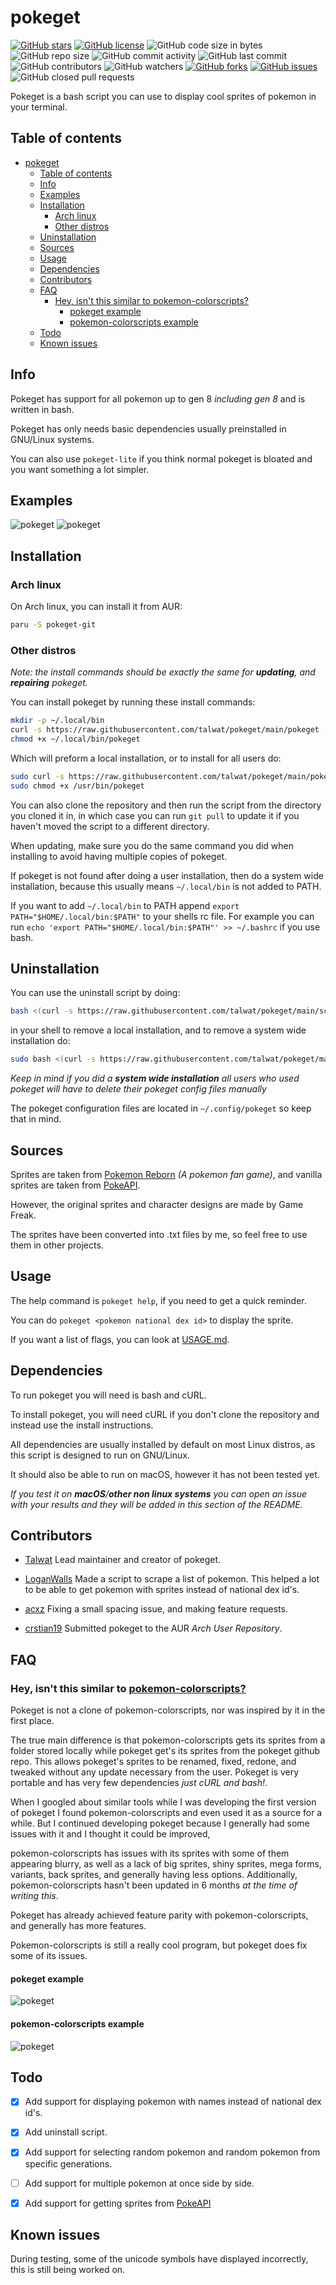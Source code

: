# pokeget

[![GitHub stars](https://img.shields.io/github/stars/talwat/pokeget)](https://github.com/talwat/pokeget/stargazers)
[![GitHub license](https://img.shields.io/github/license/talwat/pokeget)](https://github.com/talwat/pokeget)
![GitHub code size in bytes](https://img.shields.io/github/languages/code-size/talwat/pokeget)
![GitHub repo size](https://img.shields.io/github/repo-size/talwat/pokeget)
![GitHub commit activity](https://img.shields.io/github/commit-activity/m/talwat/pokeget)
![GitHub last commit](https://img.shields.io/github/last-commit/talwat/pokeget)
![GitHub contributors](https://img.shields.io/github/contributors/talwat/pokeget)
![GitHub watchers](https://img.shields.io/github/watchers/talwat/pokeget)
[![GitHub forks](https://img.shields.io/github/forks/talwat/pokeget)](https://github.com/talwat/pokeget/network)
[![GitHub issues](https://img.shields.io/github/issues/talwat/pokeget)](https://github.com/talwat/pokeget/issues)
![GitHub closed pull requests](https://img.shields.io/github/issues-pr-closed/talwat/pokeget)

Pokeget is a bash script you can use to display cool sprites of pokemon in your terminal.

## Table of contents

- [pokeget](#pokeget)
  - [Table of contents](#table-of-contents)
  - [Info](#info)
  - [Examples](#examples)
  - [Installation](#installation)
    - [Arch linux](#arch-linux)
    - [Other distros](#other-distros)
  - [Uninstallation](#uninstallation)
  - [Sources](#sources)
  - [Usage](#usage)
  - [Dependencies](#dependencies)
  - [Contributors](#contributors)
  - [FAQ](#faq)
    - [Hey, isn't this similar to pokemon-colorscripts?](#hey-isnt-this-similar-to-pokemon-colorscripts)
      - [pokeget example](#pokeget-example)
      - [pokemon-colorscripts example](#pokemon-colorscripts-example)
  - [Todo](#todo)
  - [Known issues](#known-issues)

## Info

Pokeget has support for all pokemon up to gen 8 *including gen 8* and is written in bash.

Pokeget has only needs basic dependencies usually preinstalled in GNU/Linux systems.

You can also use `pokeget-lite` if you think normal pokeget is bloated and you want something a lot simpler.

## Examples

![pokeget](https://github.com/talwat/pokeget/raw/main/examples/small1.png)
![pokeget](https://github.com/talwat/pokeget/raw/main/examples/big1.png)

## Installation

### Arch linux

On Arch linux, you can install it from AUR:

``` bash
paru -S pokeget-git
```

### Other distros

*Note: the install commands should be exactly the same for **updating**, and **repairing** pokeget.*

You can install pokeget by running these install commands:

```bash
mkdir -p ~/.local/bin
curl -s https://raw.githubusercontent.com/talwat/pokeget/main/pokeget --output ~/.local/bin/pokeget
chmod +x ~/.local/bin/pokeget
```

Which will preform a local installation, or to install for all users do:

```bash
sudo curl -s https://raw.githubusercontent.com/talwat/pokeget/main/pokeget --output /usr/bin/pokeget
sudo chmod +x /usr/bin/pokeget
```

You can also clone the repository and then run the script from the directory you cloned it in, in which case you can run `git pull` to update it if you haven't moved the script to a different directory.

When updating, make sure you do the same command you did when installing to avoid having multiple copies of pokeget.

If pokeget is not found after doing a user installation, then do a system wide installation, because this usually means `~/.local/bin` is not added to PATH.

If you want to add `~/.local/bin` to PATH append `export PATH="$HOME/.local/bin:$PATH"` to your shells rc file. For example you can run `echo 'export PATH="$HOME/.local/bin:$PATH"' >> ~/.bashrc` if you use bash.

## Uninstallation

You can use the uninstall script by doing:

```bash
bash <(curl -s https://raw.githubusercontent.com/talwat/pokeget/main/scripts/uninstall.sh)
```

in your shell to remove a local installation, and to remove a system wide installation do:

```bash
sudo bash <(curl -s https://raw.githubusercontent.com/talwat/pokeget/main/scripts/uninstall.sh)
```

*Keep in mind if you did a **system wide installation** all users who used pokeget will have to delete their pokeget config files manually*

The pokeget configuration files are located in `~/.config/pokeget` so keep that in mind.

## Sources

Sprites are taken from [Pokemon Reborn](https://www.rebornevo.com/) *(A pokemon fan game)*, and vanilla sprites are taken from [PokeAPI](https://github.com/PokeAPI/sprites).

However, the original sprites and character designs are made by Game Freak.

The sprites have been converted into .txt files by me, so feel free to use them in other projects.

## Usage

The help command is `pokeget help`, if you need to get a quick reminder.

You can do `pokeget <pokemon national dex id>` to display the sprite.

If you want a list of flags, you can look at [USAGE.md](USAGE.md).

## Dependencies

To run pokeget you will need is bash and cURL.

To install pokeget, you will need cURL if you don't clone the repository and instead use the install instructions.

All dependencies are usually installed by default on most Linux distros, as this script is designed to run on GNU/Linux.

It should also be able to run on macOS, however it has not been tested yet.

*If you test it on **macOS**/**other non linux systems** you can open an issue with your results and they will be added in this section of the README.*

## Contributors

- [Talwat](https://github.com/talwat) Lead maintainer and creator of pokeget.

- [LoganWalls](https://github.com/LoganWalls) Made a script to scrape a list of pokemon.
This helped a lot to be able to get pokemon with sprites instead of national dex id's.

- [acxz](https://github.com/acxz) Fixing a small spacing issue, and making feature requests.

- [crstian19](https://github.com/crstian19) Submitted pokeget to the AUR *Arch User Repository*.

## FAQ

### Hey, isn't this similar to [pokemon-colorscripts?](https://gitlab.com/phoneybadger/pokemon-colorscripts/)

Pokeget is not a clone of pokemon-colorscripts, nor was inspired by it in the first place.

The true main difference is that pokemon-colorscripts gets its sprites from a folder stored locally while pokeget get's its sprites from the pokeget github repo.
This allows pokeget's sprites to be renamed, fixed, redone, and tweaked without any update necessary from the user. Pokeget is very portable and has very few dependencies *just cURL and bash!*.

When I googled about similar tools while I was developing the first version of pokeget I found pokemon-colorscripts and even used it as a source for a while.
But I continued developing pokeget because I generally had some issues with it and I thought it could be improved,

pokemon-colorscripts has issues with its sprites with some of them appearing blurry, as well as a lack of big sprites, shiny sprites, mega forms, variants, back sprites, and generally having less options. Additionally, pokemon-colorscripts hasn't been updated in 6 months *at the time of writing this*.

Pokeget has already achieved feature parity with pokemon-colorscripts, and generally has more features.

Pokemon-colorscripts is still a really cool program, but pokeget does fix some of its issues.

#### pokeget example

![pokeget](https://github.com/talwat/pokeget/raw/main/examples/pokeget-and-pokemon-colorscripts/pokeget-moltres.png)

#### pokemon-colorscripts example

![pokeget](https://github.com/talwat/pokeget/raw/main/examples/pokeget-and-pokemon-colorscripts/pokemon-colorscripts-moltres.png)

## Todo

- [x] Add support for displaying pokemon with names instead of national dex id's.

- [x] Add uninstall script.

- [x] Add support for selecting random pokemon and random pokemon from specific generations.

- [ ] Add support for multiple pokemon at once side by side.

- [x] Add support for getting sprites from [PokeAPI](https://github.com/PokeAPI)

## Known issues

During testing, some of the unicode symbols have displayed incorrectly, this is still being worked on.
